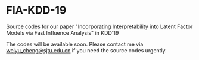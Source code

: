 # FIA-KDD-19
Source codes for our paper "Incorporating Interpretability into Latent Factor Models via Fast Influence Analysis" in KDD'19

The codes will be available soon. Please contact me via weiyu_cheng@sjtu.edu.cn if you need the source codes urgently.
